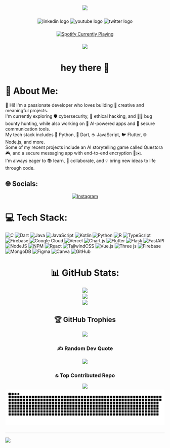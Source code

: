 <div align="center">
  <img height="150" src="https://media.giphy.com/media/M9gbBd9nbDrOTu1Mqx/giphy.gif"  />
</div>

###

<div align="center">
  <img src="https://img.shields.io/static/v1?message=LinkedIn&logo=linkedin&label=&color=0077B5&logoColor=white&labelColor=&style=for-the-badge" height="25" alt="linkedin logo"  />
  <img src="https://img.shields.io/static/v1?message=Youtube&logo=youtube&label=&color=FF0000&logoColor=white&labelColor=&style=for-the-badge" height="25" alt="youtube logo"  />
  <img src="https://img.shields.io/static/v1?message=Twitter&logo=twitter&label=&color=1DA1F2&logoColor=white&labelColor=&style=for-the-badge" height="25" alt="twitter logo"  />
</div>

###
<div align="center">
    <a href="https://open.spotify.com/user/31nhy5bfza2wyqnay4xbbo6asmwa">
        <img src="https://spotify-github-profile.vercel.app/api/view?uid=31nhy5bfza2wyqnay4xbbo6asmwa&cover_image=true&theme=default&show_offline=false&background_color=121212&interchange=true&bar_color=53b14f&bar_color_cover=false" alt="Spotify Currently Playing" />
    </a>
</div>

###

<div align="center">
  <img src="https://visitor-badge.laobi.icu/badge?page_id=Insaf-Finser.Insaf-Finser&"  />
</div>

###

<h1 align="center">hey there 👋</h1>

###




# 💫 About Me:
👋 Hi! I'm a passionate developer who loves building 🎨 creative and meaningful projects.<br>I'm currently exploring 🛡️ cybersecurity, 🐞 ethical hacking, and 🕵️‍♂️ bug bounty hunting, while also working on 🤖 AI-powered apps and 🔐 secure communication tools.<br>My tech stack includes 🐍 Python, 🎯 Dart, ☕ JavaScript, 🐦 Flutter, 🌐 Node.js, and more.<br>Some of my recent projects include an AI storytelling game called Questora 🎮, and a secure messaging app with end-to-end encryption 🔐✉️.<br>I'm always eager to 📚 learn, 🤝 collaborate, and 💡 bring new ideas to life through code.


## 🌐 Socials:
<div align="center">
    <a href="https://instagram.com/__insaffinser_">
        <img src="https://img.shields.io/badge/Instagram-%23E4405F.svg?logo=Instagram&logoColor=white" alt="Instagram" />
    </a>
</div>


# 💻 Tech Stack:
![C](https://img.shields.io/badge/c-%2300599C.svg?style=for-the-badge&logo=c&logoColor=white) ![Dart](https://img.shields.io/badge/dart-%230175C2.svg?style=for-the-badge&logo=dart&logoColor=white) ![Java](https://img.shields.io/badge/java-%23ED8B00.svg?style=for-the-badge&logo=openjdk&logoColor=white) ![JavaScript](https://img.shields.io/badge/javascript-%23323330.svg?style=for-the-badge&logo=javascript&logoColor=%23F7DF1E) ![Kotlin](https://img.shields.io/badge/kotlin-%237F52FF.svg?style=for-the-badge&logo=kotlin&logoColor=white) ![Python](https://img.shields.io/badge/python-3670A0?style=for-the-badge&logo=python&logoColor=ffdd54) ![R](https://img.shields.io/badge/r-%23276DC3.svg?style=for-the-badge&logo=r&logoColor=white) ![TypeScript](https://img.shields.io/badge/typescript-%23007ACC.svg?style=for-the-badge&logo=typescript&logoColor=white) ![Firebase](https://img.shields.io/badge/firebase-%23039BE5.svg?style=for-the-badge&logo=firebase) ![Google Cloud](https://img.shields.io/badge/GoogleCloud-%234285F4.svg?style=for-the-badge&logo=google-cloud&logoColor=white) ![Vercel](https://img.shields.io/badge/vercel-%23000000.svg?style=for-the-badge&logo=vercel&logoColor=white) ![Chart.js](https://img.shields.io/badge/chart.js-F5788D.svg?style=for-the-badge&logo=chart.js&logoColor=white) ![Flutter](https://img.shields.io/badge/Flutter-%2302569B.svg?style=for-the-badge&logo=Flutter&logoColor=white) ![Flask](https://img.shields.io/badge/flask-%23000.svg?style=for-the-badge&logo=flask&logoColor=white) ![FastAPI](https://img.shields.io/badge/FastAPI-005571?style=for-the-badge&logo=fastapi) ![NodeJS](https://img.shields.io/badge/node.js-6DA55F?style=for-the-badge&logo=node.js&logoColor=white) ![NPM](https://img.shields.io/badge/NPM-%23CB3837.svg?style=for-the-badge&logo=npm&logoColor=white) ![React](https://img.shields.io/badge/react-%2320232a.svg?style=for-the-badge&logo=react&logoColor=%2361DAFB) ![TailwindCSS](https://img.shields.io/badge/tailwindcss-%2338B2AC.svg?style=for-the-badge&logo=tailwind-css&logoColor=white) ![Vue.js](https://img.shields.io/badge/vue.js-%2335495e.svg?style=for-the-badge&logo=vuedotjs&logoColor=%234FC08D) ![Three js](https://img.shields.io/badge/threejs-black?style=for-the-badge&logo=three.js&logoColor=white) ![Firebase](https://img.shields.io/badge/firebase-a08021?style=for-the-badge&logo=firebase&logoColor=ffcd34) ![MongoDB](https://img.shields.io/badge/MongoDB-%234ea94b.svg?style=for-the-badge&logo=mongodb&logoColor=white) ![Figma](https://img.shields.io/badge/figma-%23F24E1E.svg?style=for-the-badge&logo=figma&logoColor=white) ![Canva](https://img.shields.io/badge/Canva-%2300C4CC.svg?style=for-the-badge&logo=Canva&logoColor=white) ![GitHub](https://img.shields.io/badge/github-%23121011.svg?style=for-the-badge&logo=github&logoColor=white)
<div align="center">

# 📊 GitHub Stats:
<img src="https://github-readme-stats.vercel.app/api?username=Insaf-Finser&theme=dark&hide_border=false&include_all_commits=true&count_private=true" /><br/>
<img src="https://nirzak-streak-stats.vercel.app/?user=Insaf-Finser&theme=dark&hide_border=false" /><br/>
<img src="https://github-readme-stats.vercel.app/api/top-langs/?username=Insaf-Finser&theme=dark&hide_border=false&include_all_commits=true&count_private=true&layout=compact" />

## 🏆 GitHub Trophies
<img src="https://github-profile-trophy.vercel.app/?username=Insaf-Finser&theme=radical&no-frame=false&no-bg=true&margin-w=4" />

### ✍️ Random Dev Quote
<img src="https://quotes-github-readme.vercel.app/api?type=horizontal&theme=radical" />

### 🔝 Top Contributed Repo
<img src="https://github-contributor-stats.vercel.app/api?username=Insaf-Finser&limit=5&theme=dark&combine_all_yearly_contributions=true" />

</div>
<picture>
    <source media="(prefers-color-scheme: dark)" srcset="https://raw.githubusercontent.com/Insaf-Finser/Insaf-Finser/output/github-snake-dark.svg" />
    <source media="(prefers-color-scheme: light)" srcset="https://raw.githubusercontent.com/Insaf-Finser/Insaf-Finser/output/github-snake.svg" />
    <img alt="github-snake" src="https://raw.githubusercontent.com/Insaf-Finser/Insaf-Finser/output/github-snake.svg" />
</picture>

###

---
[![](https://visitcount.itsvg.in/api?id=Insaf-Finser&icon=0&color=0)](https://visitcount.itsvg.in)

